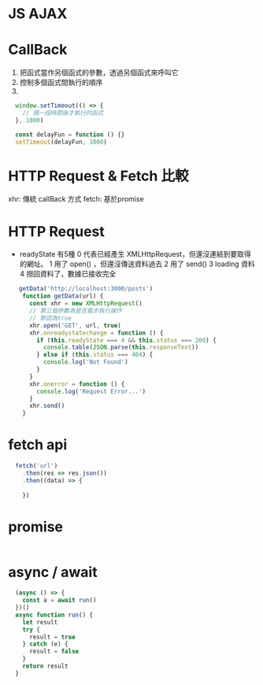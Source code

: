 # JS AJAX

# CallBack 
1. 把函式當作另個函式的參數，透過另個函式來呼叫它
2. 控制多個函式間執行的順序
3. 
```js
  window.setTimeout(() => { 
    // 隔一段時間後才執行的函式
  }, 1000)

  const delayFun = function () {}
  setTimeout(delayFun, 1000)
```

# HTTP Request & Fetch 比較
xhr: 傳統 callBack 方式
fetch: 基於promise

# HTTP Request
* readyState 有5種
0 代表已經產生 XMLHttpRequest，但還沒連結到要取得的網址。
1 用了 open() ，但還沒傳送資料過去
2 用了 send()
3 loading 資料
4 撈回資料了，數據已接收完全
```js
   getData('http://localhost:3000/posts')
    function getData(url) {
      const xhr = new XMLHttpRequest()
      // 第三個參數為是否異步執行操作
      // 默認為true
      xhr.open('GET', url, true)
      xhr.onreadystatechange = function () {
        if (this.readyState === 4 && this.status === 200) {
          console.table(JSON.parse(this.responseText))
        } else if (this.status === 404) {
          console.log('Not Found')
        }
      }
      xhr.onerror = function () {
        console.log('Request Error...')
      }
      xhr.send()
    }
```

# fetch api
```js
  fetch('url')
    .then(res => res.json())
    .then((data) => {
      
    })
```

# promise
```js

```

# async / await
```js
  (async () => {
    const a = await run()
  })()
  async function run() {
    let result
    try {
      result = true
    } catch (e) {
      result = false
    }
    return result
  }
```

